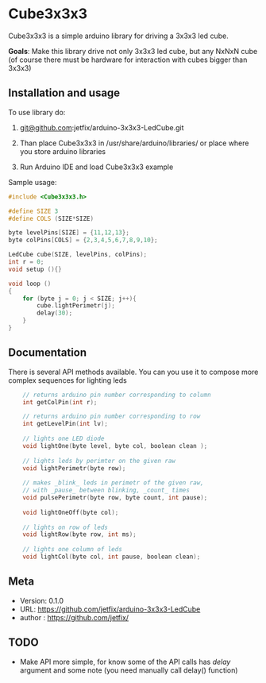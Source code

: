 # Cube3x3x3 

Cube3x3x3 is a simple arduino library for driving 
a 3x3x3 led cube.

**Goals**: Make this library drive not only 3x3x3
led cube, but any NxNxN cube (of course there must be 
hardware for interaction with cubes bigger than 3x3x3)

## Installation and usage

To use library do:

1.  git@github.com:jetfix/arduino-3x3x3-LedCube.git

2.  Than place Cube3x3x3 in /usr/share/arduino/libraries/
or place where you store arduino libraries

3.  Run Arduino IDE and load Cube3x3x3 example

Sample usage:

```cpp
#include <Cube3x3x3.h>

#define SIZE 3
#define COLS (SIZE*SIZE)

byte levelPins[SIZE] = {11,12,13};
byte colPins[COLS] = {2,3,4,5,6,7,8,9,10};

LedCube cube(SIZE, levelPins, colPins);
int r = 0;
void setup (){}

void loop ()
{
    for (byte j = 0; j < SIZE; j++){
        cube.lightPerimetr(j);
        delay(30);
    }
}
```

## Documentation

There is several API methods available. You can you use it 
to compose more complex sequences for lighting leds
    
```cpp
    // returns arduino pin number corresponding to column
    int getColPin(int r); 

    // returns arduino pin number corresponding to row
    int getLevelPin(int lv);
    
    // lights one LED diode
    void lightOne(byte level, byte col, boolean clean );
    
    // lights leds by perimter on the given raw
    void lightPerimetr(byte row);
    
    // makes _blink_ leds in perimetr of the given raw,
    // with _pause_ between blinking, _count_ times
    void pulsePerimetr(byte row, byte count, int pause);
    
    void lightOneOff(byte col);
    
    // lights on row of leds
    void lightRow(byte row, int ms);
    
    // lights one column of leds
    void lightCol(byte col, int pause, boolean clean);
```
    
## Meta

- Version: 0.1.0
- URL: https://github.com/jetfix/arduino-3x3x3-LedCube
- author : https://github.com/jetfix/

## TODO

- Make API more simple, for know some of the API calls has _delay_ argument and
  some note (you need manually call delay() function) 

